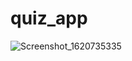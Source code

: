 # quiz_app

![Screenshot_1620735335](https://user-images.githubusercontent.com/64774218/117828294-4ef9e700-b28f-11eb-910a-76620d6a01b5.png)

